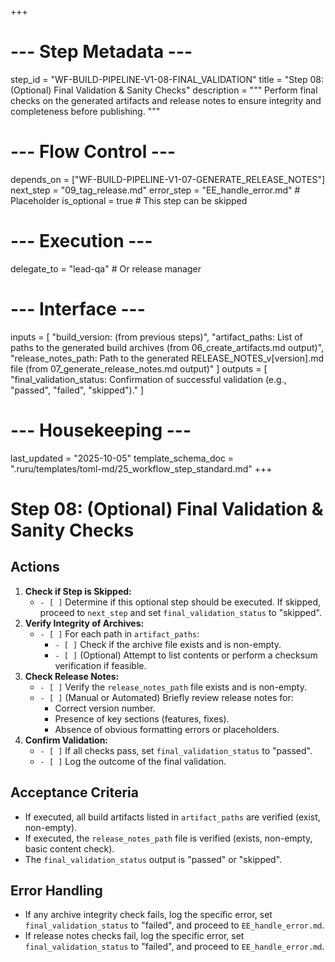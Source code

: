 +++
# --- Step Metadata ---
step_id = "WF-BUILD-PIPELINE-V1-08-FINAL_VALIDATION"
title = "Step 08: (Optional) Final Validation & Sanity Checks"
description = """
Perform final checks on the generated artifacts and release notes
to ensure integrity and completeness before publishing.
"""

# --- Flow Control ---
depends_on = ["WF-BUILD-PIPELINE-V1-07-GENERATE_RELEASE_NOTES"]
next_step = "09_tag_release.md"
error_step = "EE_handle_error.md" # Placeholder
is_optional = true # This step can be skipped

# --- Execution ---
delegate_to = "lead-qa" # Or release manager

# --- Interface ---
inputs = [
    "build_version: (from previous steps)",
    "artifact_paths: List of paths to the generated build archives (from 06_create_artifacts.md output)",
    "release_notes_path: Path to the generated RELEASE_NOTES_v[version].md file (from 07_generate_release_notes.md output)"
]
outputs = [
    "final_validation_status: Confirmation of successful validation (e.g., \"passed\", \"failed\", \"skipped\")."
]

# --- Housekeeping ---
last_updated = "2025-10-05"
template_schema_doc = ".ruru/templates/toml-md/25_workflow_step_standard.md"
+++

# Step 08: (Optional) Final Validation & Sanity Checks

## Actions

1.  **Check if Step is Skipped:**
    *   `- [ ]` Determine if this optional step should be executed. If skipped, proceed to `next_step` and set `final_validation_status` to "skipped".
2.  **Verify Integrity of Archives:**
    *   `- [ ]` For each path in `artifact_paths`:
        *   `- [ ]` Check if the archive file exists and is non-empty.
        *   `- [ ]` (Optional) Attempt to list contents or perform a checksum verification if feasible.
3.  **Check Release Notes:**
    *   `- [ ]` Verify the `release_notes_path` file exists and is non-empty.
    *   `- [ ]` (Manual or Automated) Briefly review release notes for:
        *   Correct version number.
        *   Presence of key sections (features, fixes).
        *   Absence of obvious formatting errors or placeholders.
4.  **Confirm Validation:**
    *   `- [ ]` If all checks pass, set `final_validation_status` to "passed".
    *   `- [ ]` Log the outcome of the final validation.

## Acceptance Criteria

*   If executed, all build artifacts listed in `artifact_paths` are verified (exist, non-empty).
*   If executed, the `release_notes_path` file is verified (exists, non-empty, basic content check).
*   The `final_validation_status` output is "passed" or "skipped".

## Error Handling

*   If any archive integrity check fails, log the specific error, set `final_validation_status` to "failed", and proceed to `EE_handle_error.md`.
*   If release notes checks fail, log the specific error, set `final_validation_status` to "failed", and proceed to `EE_handle_error.md`.